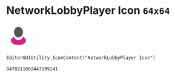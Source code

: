 # NetworkLobbyPlayer Icon `64x64`
<img src="/img/NetworkLobbyPlayer%20Icon.png" width=64 height=64>

``` CSharp
EditorGUIUtility.IconContent("NetworkLobbyPlayer Icon")
```
```
8470211802447199141
```

